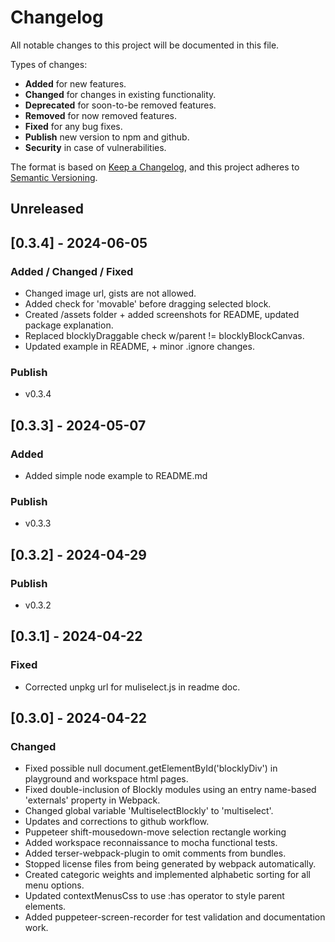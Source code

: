 # Changelog

All notable changes to this project will be documented in this file.

Types of changes:

- **Added** for new features.
- **Changed** for changes in existing functionality.
- **Deprecated** for soon-to-be removed features.
- **Removed** for now removed features.
- **Fixed** for any bug fixes.
- **Publish** new version to npm and github.
- **Security** in case of vulnerabilities.

The format is based on [Keep a Changelog](https://keepachangelog.com/en/1.1.0/),
and this project adheres to [Semantic Versioning](https://semver.org/spec/v2.0.0.html).

## Unreleased

## [0.3.4] - 2024-06-05

### Added / Changed / Fixed

- Changed image url, gists are not allowed.
- Added check for 'movable' before dragging selected block.
- Created /assets folder + added screenshots for README, updated package explanation.
- Replaced blocklyDraggable check w/parent != blocklyBlockCanvas.
- Updated example in README, + minor .ignore changes.

### Publish

- v0.3.4

## [0.3.3] - 2024-05-07

### Added

- Added simple node example to README.md

### Publish

- v0.3.3

## [0.3.2] - 2024-04-29

### Publish

- v0.3.2

## [0.3.1] - 2024-04-22

### Fixed

- Corrected unpkg url for muliselect.js in readme doc.

## [0.3.0] - 2024-04-22

### Changed

- Fixed possible null document.getElementById('blocklyDiv') in playground and workspace html pages.
- Fixed double-inclusion of Blockly modules using an entry name-based 'externals' property in Webpack.
- Changed global variable 'MultiselectBlockly' to 'multiselect'.
- Updates and corrections to github workflow.
- Puppeteer shift-mousedown-move selection rectangle working
- Added workspace reconnaissance to mocha functional tests.
- Added terser-webpack-plugin to omit comments from bundles.
- Stopped license files from being generated by webpack automatically.
- Created categoric weights and implemented alphabetic sorting for all menu options.
- Updated contextMenusCss to use :has operator to style parent elements.
- Added puppeteer-screen-recorder for test validation and documentation work.
